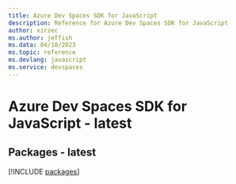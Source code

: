 ```yaml
---
title: Azure Dev Spaces SDK for JavaScript
description: Reference for Azure Dev Spaces SDK for JavaScript
author: xirzec
ms.author: jeffish
ms.data: 04/10/2023
ms.topic: reference
ms.devlang: javascript
ms.service: devspaces
---
```

# Azure Dev Spaces SDK for JavaScript - latest
## Packages - latest
[!INCLUDE [packages](dev-spaces-index.md)]